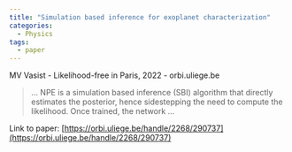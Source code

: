 ```yaml
---
title: "Simulation based inference for exoplanet characterization"
categories:
  - Physics
tags:
  - paper
---
```

MV Vasist - Likelihood-free in Paris, 2022 - orbi.uliege.be

>… NPE is a simulation based inference (SBI) algorithm that directly estimates the posterior, hence sidestepping the need to compute the likelihood. Once trained, the network …

Link to paper: [https://orbi.uliege.be/handle/2268/290737](https://orbi.uliege.be/handle/2268/290737)
